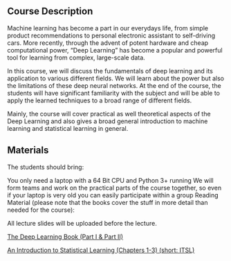 ## Course Description

Machine learning has become a part in our everydays life, from simple product recommendations to personal electronic assistant to self-driving cars. More recently, through the advent of potent hardware and cheap computational power, “Deep Learning” has become a popular and powerful tool for learning from complex, large-scale data.

In this course, we will discuss the fundamentals of deep learning and its application to various different fields. We will learn about the power but also the limitations of these deep neural networks. At the end of the course, the students will have significant familiarity with the subject and will be able to apply the learned techniques to a broad range of different fields.

Mainly, the course will cover practical as well theoretical aspects of the Deep Learning and also gives a broad general introduction to machine learning and statistical learning in general.

## Materials

The students should bring:

You only need a laptop with a 64 Bit CPU and Python 3+ running
We will form teams and work on the practical parts of the course together, so even if your laptop is very old you can easily participate within a group
Reading Material (please note that the books cover the stuff in more detail than needed for the course):

All lecture slides will be uploaded before the lecture.

<a href="https://www.deeplearningbook.org/" target="_blank">The Deep Learning Book (Part I & Part II)</a> 


<a href="https://faculty.marshall.usc.edu/gareth-james/" target="_blank">An Introduction to Statistical Learning (Chapters 1-3) (short: ITSL)</a>

